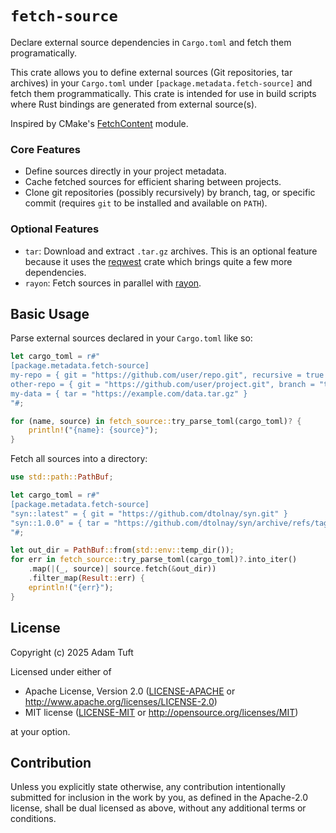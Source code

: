 # `fetch-source`

Declare external source dependencies in `Cargo.toml` and fetch them programatically.

This crate allows you to define external sources (Git repositories, tar archives) in your
`Cargo.toml` under `[package.metadata.fetch-source]` and fetch them programmatically.
This crate is intended for use in build scripts where Rust bindings are generated from external
source(s).

Inspired by CMake's [FetchContent](https://cmake.org/cmake/help/latest/module/FetchContent.html#fetchcontent) module.

### Core Features

- Define sources directly in your project metadata.
- Cache fetched sources for efficient sharing between projects.
- Clone git repositories (possibly recursively) by branch, tag, or specific commit (requires `git`
  to be installed and available on `PATH`).

### Optional Features

- `tar`: Download and extract `.tar.gz` archives. This is an optional feature because it uses the
  [reqwest](https://crates.io/crates/reqwest) crate which brings quite a few more dependencies.
- `rayon`: Fetch sources in parallel with [rayon](https://crates.io/crates/rayon).

## Basic Usage

Parse external sources declared in your `Cargo.toml` like so:

```rust
let cargo_toml = r#"
[package.metadata.fetch-source]
my-repo = { git = "https://github.com/user/repo.git", recursive = true }
other-repo = { git = "https://github.com/user/project.git", branch = "the-feature" }
my-data = { tar = "https://example.com/data.tar.gz" }
"#;

for (name, source) in fetch_source::try_parse_toml(cargo_toml)? {
    println!("{name}: {source}");
}
```

Fetch all sources into a directory:

```rust
use std::path::PathBuf;

let cargo_toml = r#"
[package.metadata.fetch-source]
"syn::latest" = { git = "https://github.com/dtolnay/syn.git" }
"syn::1.0.0" = { tar = "https://github.com/dtolnay/syn/archive/refs/tags/1.0.0.tar.gz" }
"#;

let out_dir = PathBuf::from(std::env::temp_dir());
for err in fetch_source::try_parse_toml(cargo_toml)?.into_iter()
    .map(|(_, source)| source.fetch(&out_dir))
    .filter_map(Result::err) {
    eprintln!("{err}");
}
```

## License

Copyright (c) 2025 Adam Tuft

Licensed under either of

 * Apache License, Version 2.0
   ([LICENSE-APACHE](LICENSE-APACHE) or <http://www.apache.org/licenses/LICENSE-2.0>)
 * MIT license
   ([LICENSE-MIT](LICENSE-MIT) or <http://opensource.org/licenses/MIT>)

at your option.

## Contribution

Unless you explicitly state otherwise, any contribution intentionally submitted
for inclusion in the work by you, as defined in the Apache-2.0 license, shall be
dual licensed as above, without any additional terms or conditions.
